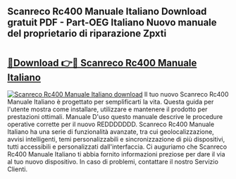 ## Scanreco Rc400 Manuale Italiano Download gratuit PDF - Part-OEG Italiano Nuovo manuale del proprietario di riparazione Zpxti

# <h2><a href="http://dfdhav.blite.top/?on=Scanreco+Rc400+Manuale+Italiano">🔗Download 👉🔴 Scanreco Rc400 Manuale Italiano</a></h2>

[![Scanreco Rc400 Manuale Italiano download](https://i.imgur.com/lujVjoI.png)](http://dfdhav.blite.top/?on=Scanreco+Rc400+Manuale+Italiano)
Il tuo nuovo Scanreco Rc400 Manuale Italiano è progettato per semplificarti la vita. Questa guida per l'utente mostra come installare, utilizzare e mantenere il prodotto per prestazioni ottimali. Manuale D'uso questo manuale descrive le procedure operative corrette per il nuovo REDDDDDDD. Scanreco Rc400 Manuale Italiano ha una serie di funzionalità avanzate, tra cui geolocalizzazione, avvisi intelligenti, temi personalizzabili e sincronizzazione di più dispositivi, tutti accessibili e personalizzati dall'interfaccia. Ci auguriamo che Scanreco Rc400 Manuale Italiano ti abbia fornito informazioni preziose per dare il via al tuo nuovo dispositivo. In caso di problemi, contattare il nostro Servizio Clienti.
